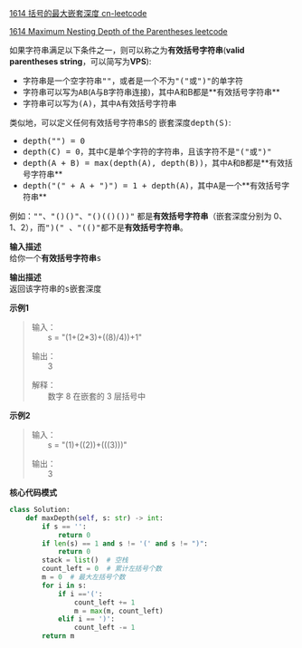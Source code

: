 [1614 括号的最大嵌套深度 cn-leetcode](https://leetcode.cn/problems/maximum-nesting-depth-of-the-parentheses/)

[1614 Maximum Nesting Depth of the Parentheses leetcode](https://leetcode.com/problems/maximum-nesting-depth-of-the-parentheses/)

如果字符串满足以下条件之一，则可以称之为**有效括号字符串**(**valid parentheses string**，可以简写为**VPS**):
<ul>
<li>字符串是一个空字符串<kbd>""</kbd>，或者是一个不为<kbd>"("</kbd>或<kbd>")"</kbd>的单字符</li>
<li>字符串可以写为<kbd>AB</kbd>(<kbd>A</kbd>与<kbd>B</kbd>字符串连接)，其中A和B都是**有效括号字符串**</li>
<li>字符串可以写为<kbd>(A)</kbd>，其中<kbd>A</kbd>有效括号字符串 </li>
</ul>

类似地，可以定义任何有效括号字符串<kbd>S</kbd>的 嵌套深度<kbd>depth(S)</kbd>:
<ul>
<li><kbd>depth("") = 0</kbd></li>
<li><kbd>depth(C) = 0</kbd>，其中<kbd>C</kbd>是单个字符的字符串，且该字符不是<kbd>"("</kbd>或<kbd>")"</kbd></li>
<li><kbd>depth(A + B) = max(depth(A), depth(B))</kbd>，其中<kbd>A</kbd>和<kbd>B</kbd>都是**有效括号字符串**</li>
<li><kbd>depth("(" + A + ")") = 1 + depth(A)</kbd>，其中<kbd>A</kbd>是一个**有效括号字符串**</li>
</ul>

例如：<kbd>""、"()()"、"()(()())"</kbd> 都是**有效括号字符串**（嵌套深度分别为 0、1、2），而<kbd>")(" 、"(()"</kbd>都不是**有效括号字符串**。

**输入描述**
<br>给你一个**有效括号字符串**<kbd>s</kbd>

**输出描述**
<br>返回该字符串的<kbd>s</kbd>嵌套深度

**示例1**
>输入：
> <br>&emsp;&emsp;s = "(1+(2*3)+((8)/4))+1"
> 
>输出：
> <br>&emsp;&emsp;3
> 
>解释：
> <br>&emsp;&emsp;数字 8 在嵌套的 3 层括号中

**示例2**
>输入：
> <br>&emsp;&emsp;s = "(1)+((2))+(((3)))"
> 
>输出：
> <br>&emsp;&emsp;3

**核心代码模式**

```python
class Solution:
    def maxDepth(self, s: str) -> int:
        if s == '':
            return 0
        if len(s) == 1 and s != '(' and s != ")":
            return 0
        stack = list()  # 空栈
        count_left = 0  # 累计左括号个数
        m = 0  # 最大左括号个数
        for i in s:
            if i =='(':
                count_left += 1
                m = max(m, count_left)
            elif i == ')':
                count_left -= 1
        return m
```
